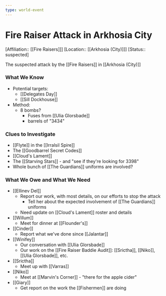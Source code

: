 ```yaml
---
type: world-event
---
```


# Fire Raiser Attack in Arkhosia City
[Affiliation:: [[Fire Raisers]]]
[Location:: [[Arkhosia (City)]]]
[Status:: suspected]

The suspected attack by the [[Fire Raisers]] in [[Arkhosia (City)]]

### What We Know
* Potential targets:
	* [[Delegates Day]]
	* [[Sill Dockhouse]]
* Method:
	* 8 bombs? 
		* Fuses from [[Ulia Glorsbade]]
		* barrels of "3434"


### Clues to Investigate
* [[Flyte]] in the [[Irralsil Spire]]
* The [[Goodbarrel Secret Codes]]
* [[Cloud's Lament]]
* The [[Starving Stars]] - and "see if they're looking for 3398"
* Whole bunch of [[The Guardians]] uniforms are involved?


### What We Owe and What We Need
* [[Ellinev Del]]
	* Report our work, with most details, on our efforts to stop the attack
		* Tell her about the expected involvement of [[The Guardians]] uniforms
	* Need update on [[Cloud's Lament]] roster and details
* [[Willum]]
	* Meet for dinner at [[Flounder's]]
* [[Cinder]]
	* Report what we've done since [[Jalantar]]
* [[Winifey]]
	* Our conversation with [[Ulia Glorsbade]]
	* Our work on the [[Fire Raiser Baddie Audit]]: [[Srictha]], [[Niko]], [[Ulia Glorsbade]], etc.
* [[Srictha]]
	* Meet up with [[Varras]]
* [[Niko]] 
	* Meet at [[Marvin's Corner]] - "there for the apple cider"
* [[Giary]]
	* Get report on the work the [[Fishermen]] are doing

